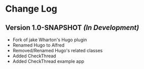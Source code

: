 Change Log
==========

Version 1.0-SNAPSHOT *(In Development)*
---------------------------------------

 * Fork of jake Wharton's Hugo plugin
 * Renamed Hugo to Alfred
 * Removed/Renamed Hugo's related classes
 * Added CheckThread
 * Added CheckThread example app